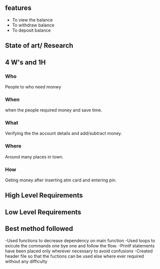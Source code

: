 ## features
- To view the balance
- To withdraw balance
- To deposit balance

## State of art/ Research

## 4 W's and 1H
### Who
People to who need monwy
### When
when the people required money and save time.
### What
Verifying the the account details and add/subtract money.
### Where
Around many places in town.
### How
Geting money after inserting atm card and entering pin.

## High Level Requirements

## Low Level Requirements

## Best method followed
-Used functions to decrease dependency on main function
-Used loops to exicute the commands one bye one and follow the flow.
-Printf statements have been placed only wherever necessary to avoid confusions
-Created header file so that the fuctions can be used else where ever required without any difficulty

